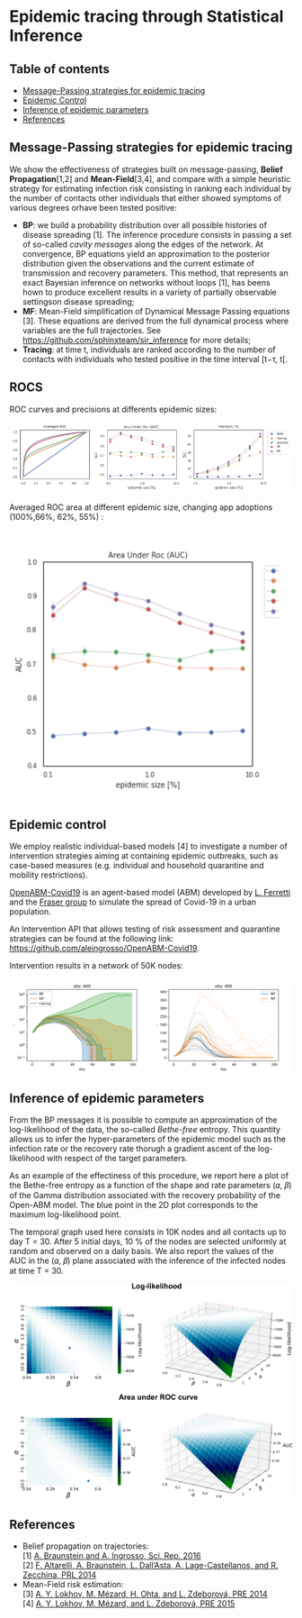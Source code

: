 # Epidemic tracing through Statistical Inference


## Table of contents
* [Message-Passing strategies for epidemic tracing](#message-passing-strategies-for-epidemic-tracing)
* [Epidemic Control](#epidemic-control)
* [Inference of epidemic parameters](#inference-of-epidemic-parameters)
* [References](references)

## Message-Passing strategies for epidemic tracing

We show the effectiveness of strategies built on message-passing, **Belief Propagation**\[1,2\] and **Mean-Field**\[3,4\], and compare with a simple heuristic strategy for estimating infection risk consisting in ranking each individual by the number of contacts other individuals that either showed symptoms of various degrees orhave been tested positive:

* **BP**: we build a probability distribution over all possible histories of disease spreading \[1\]. The inference procedure consists in passing a set of so-called *cavity messages* along the edges of the network. At convergence, BP equations yield an approximation to the posterior distribution given the observations and the current estimate of transmission and recovery parameters. This method, that represents an exact Bayesian inference on networks without loops \[1\], has beens hown to produce excellent results in a variety of partially observable settingson disease spreading;
* **MF**: Mean-Field simplification of Dynamical Message Passing equations \[3\]. These equations are derived from the full dynamical process where variables are the full trajectories. See https://github.com/sphinxteam/sir_inference for more details;
* **Tracing**: at time t, individuals are ranked according to the number of contacts with individuals who tested positive in the time interval \[t−τ, t\[.

## ROCS
ROC curves and precisions at differents epidemic sizes:

![](./figs/roc_.png)

Averaged ROC area at different epidemic size, changing app adoptions (100\%,66\%, 62\%, 55\%) :

![](./figs/auc.gif)

## Epidemic control

We employ realistic individual-based models [4] to investigate a number of intervention strategies aiming at containing epidemic outbreaks, such as case-based measures (e.g. individual and household quarantine and mobility restrictions).  

[OpenABM-Covid19](https://github.com/BDI-pathogens/OpenABM-Covid19) is an agent-based model (ABM) developed by [L. Ferretti](https://sites.google.com/view/lucaferretti) and the [Fraser group](https://www.coronavirus-fraser-group.org/) to simulate the spread of Covid-19 in a urban population.

An Intervention API that allows testing of risk assessment and quarantine strategies can be found at the following link: https://github.com/aleingrosso/OpenABM-Covid19.  

Intervention results in a network of 50K nodes:

![intervention_multiple_50K](figs/N50K_o400_linear_and_log.svg)


## Inference of epidemic parameters

From the BP messages it is possible to compute an approximation of the log-likelihood of the data, the so-called *Bethe-free* entropy. This quantity allows us to infer the hyper-parameters of the epidemic model such as the infection rate or the recovery rate thorugh a gradient ascent of the log-likelihood with respect of the target parameters. 

As an example of the effectiness of this procedure, we report here a plot of the Bethe-free entropy as a function of the shape and rate parameters (𝛼, 𝛽) of the Gamma distribution associated with the recovery probability of the Open-ABM model. The blue point in the 2D plot corresponds to the maximum log-likelihood point.

The temporal graph used here consists in 10K nodes and all contacts up to day T = 30. After 5 initial days, 10 % of the nodes are selected uniformly at random and observed on a daily basis. 
We also report the values of the AUC in the (𝛼, 𝛽) plane associated with the inference of the infected nodes at time T = 30.


![inference_auc_parameters_10K](figs/inference_parameters_openABM_gamma.png)



## References

- Belief propagation on trajectories:  
\[1\] [A. Braunstein and A. Ingrosso, Sci. Rep. 2016](https://www.nature.com/articles/srep27538)  
\[2\] [F. Altarelli, A. Braunstein, L. Dall’Asta, A. Lage-Castellanos, and R. Zecchina, PRL 2014](https://journals.aps.org/prl/abstract/10.1103/PhysRevLett.112.118701)
- Mean-Field risk estimation:  
\[3\] [A. Y. Lokhov, M. Mézard, H. Ohta, and L. Zdeborová, PRE 2014](https://journals.aps.org/pre/abstract/10.1103/PhysRevE.90.012801)  
\[4\] [A. Y. Lokhov, M. Mézard, and L. Zdeborová, PRE 2015](https://journals.aps.org/pre/abstract/10.1103/PhysRevE.91.012811)
